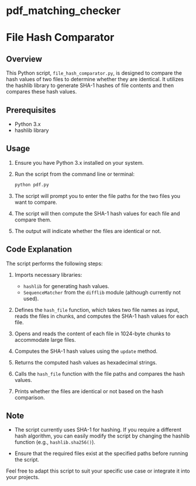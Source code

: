 # pdf_matching_checker
# File Hash Comparator

## Overview

This Python script, `file_hash_comparator.py`, is designed to compare the hash values of two files to determine whether they are identical. It utilizes the hashlib library to generate SHA-1 hashes of file contents and then compares these hash values.

## Prerequisites

- Python 3.x
- hashlib library

## Usage

1. Ensure you have Python 3.x installed on your system.
2. Run the script from the command line or terminal:

    ```bash
    python pdf.py
    ```

3. The script will prompt you to enter the file paths for the two files you want to compare.

4. The script will then compute the SHA-1 hash values for each file and compare them.

5. The output will indicate whether the files are identical or not.

## Code Explanation

The script performs the following steps:

1. Imports necessary libraries:
   - `hashlib` for generating hash values.
   - `SequenceMatcher` from the `difflib` module (although currently not used).

2. Defines the `hash_file` function, which takes two file names as input, reads the files in chunks, and computes the SHA-1 hash values for each file.

3. Opens and reads the content of each file in 1024-byte chunks to accommodate large files.

4. Computes the SHA-1 hash values using the `update` method.

5. Returns the computed hash values as hexadecimal strings.

6. Calls the `hash_file` function with the file paths and compares the hash values.

7. Prints whether the files are identical or not based on the hash comparison.

## Note

- The script currently uses SHA-1 for hashing. If you require a different hash algorithm, you can easily modify the script by changing the hashlib function (e.g., `hashlib.sha256()`).

- Ensure that the required files exist at the specified paths before running the script.

Feel free to adapt this script to suit your specific use case or integrate it into your projects.
